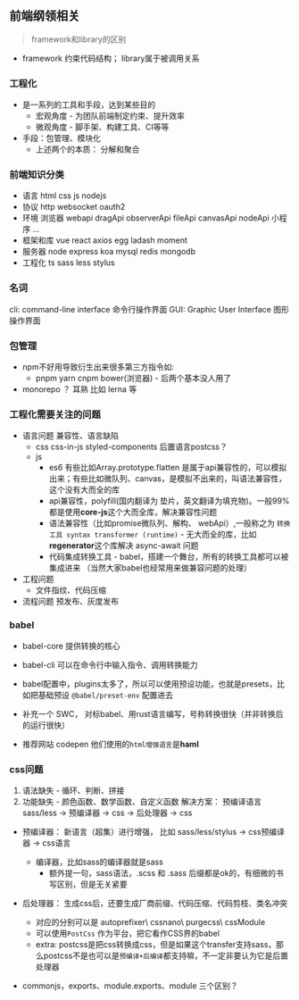 ## 前端纲领相关

> framework和library的区别
- framework 约束代码结构； library属于被调用关系

### 工程化
- 是一系列的工具和手段，达到某些目的
  - 宏观角度 - 为团队前端制定约束、提升效率
  - 微观角度 - 脚手架、构建工具、CI等等
- 手段：包管理、模块化
  - 上述两个的本质： 分解和聚合


### 前端知识分类
- 语言 html css js nodejs
- 协议 http websocket oauth2
- 环境 浏览器 webapi dragApi observerApi fileApi canvasApi nodeApi 小程序 ...
- 框架和库 vue react axios egg ladash moment
- 服务器 node express koa mysql redis mongodb
- 工程化 ts sass less stylus


### 名词
cli: command-line interface 命令行操作界面
GUI:  Graphic User Interface  图形操作界面

### 包管理
- npm不好用导致衍生出来很多第三方指令如:
  - pnpm yarn cnpm bower(浏览器) - 后两个基本没人用了
- monorepo ？ 耳熟 比如 lerna 等


### 工程化需要关注的问题
- 语言问题 兼容性、语言缺陷
  - css css-in-js styled-components 后置语言postcss？
  - js
    - es6 有些比如Array.prototype.flatten 是属于api兼容性的，可以模拟出来；有些比如微队列、canvas，是模拟不出来的，叫语法兼容性，这个没有大而全的库
    - api兼容性，polyfill(国内翻译为 垫片，英文翻译为填充物)。一般99%都是使用**core-js**这个大而全库，解决兼容性问题
    - 语法兼容性（比如promise微队列、解构、 webApi）,一般称之为 `转换工具 syntax transformer (runtime)` - 无大而全的库，比如**regenerator**这个库解决 async-await 问题
    - 代码集成转换工具 - babel，搭建一个舞台，所有的转换工具都可以被集成进来 （当然大家babel也经常用来做兼容问题的处理）
- 工程问题
  - 文件指纹、代码压缩
- 流程问题 预发布、灰度发布


### babel
- babel-core 提供转换的核心
- babel-cli 可以在命令行中输入指令、调用转换能力
- babel配置中，plugins太多了，所以可以使用预设功能，也就是presets，比如把基础预设 `@babel/preset-env` 配置进去
- 补充一个 SWC， 对标babel、用rust语言编写，号称转换很快（并非转换后的运行很快）

- 推荐网站 codepen 他们使用的`html增强语言`是**haml**

### css问题
1. 语法缺失 - 循环、判断、拼接
2. 功能缺失 - 颜色函数、数学函数、自定义函数
解决方案： 预编译语言sass/less -> 预编译器 -> css -> 后处理器 -> css
- 预编译器： 新语言（超集）进行增强， 比如 sass/less/stylus -> css预编译器 -> css语言
  - 编译器，比如sass的编译器就是sass
    - 额外提一句，sass语法，.scss 和 .sass 后缀都是ok的，有细微的书写区别，但是无关紧要
- 后处理器： 生成css后，还要生成厂商前缀、代码压缩、代码剪枝、类名冲突
  - 对应的分别可以是 autoprefixer\ cssnano\ purgecss\ cssModule
  - 可以使用`PostCss` 作为平台，把它看作CSS界的babel
  - extra: postcss是把css转换成css，但是如果这个transfer支持sass，那么postcss不是也可以是`预编译+后编译`都支持嘛，不一定非要认为它是后置处理器



- commonjs，exports、module.exports、module 三个区别？